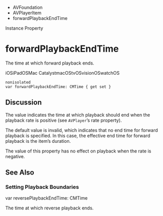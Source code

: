 

- AVFoundation
- AVPlayerItem
-  forwardPlaybackEndTime 

Instance Property

# forwardPlaybackEndTime

The time at which forward playback ends.

iOSiPadOSMac CatalystmacOStvOSvisionOSwatchOS

``` source
nonisolated
var forwardPlaybackEndTime: CMTime { get set }
```

## Discussion

The value indicates the time at which playback should end when the playback rate is positive (see `AVPlayer`’s rate property).

The default value is invalid, which indicates that no end time for forward playback is specified. In this case, the effective end time for forward playback is the item’s duration.

The value of this property has no effect on playback when the rate is negative.

## See Also

### Setting Playback Boundaries

var reversePlaybackEndTime: CMTime

The time at which reverse playback ends.

